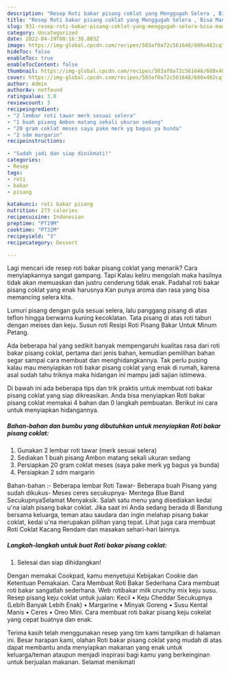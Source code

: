 ```yaml
---
description: "Resep Roti bakar pisang coklat yang Menggugah Selera , Bisa Manjain Lidah"
title: "Resep Roti bakar pisang coklat yang Menggugah Selera , Bisa Manjain Lidah"
slug: 931-resep-roti-bakar-pisang-coklat-yang-menggugah-selera-bisa-manjain-lidah
category: Uncategorized
date: 2022-04-29T00:16:38.803Z
image: https://img-global.cpcdn.com/recipes/503af0a72c561648/680x482cq70/roti-bakar-pisang-coklat-foto-resep-utama.jpg
hideToc: false
enableToc: true
enableTocContent: false
thumbnail: https://img-global.cpcdn.com/recipes/503af0a72c561648/680x482cq70/roti-bakar-pisang-coklat-foto-resep-utama.jpg
cover: https://img-global.cpcdn.com/recipes/503af0a72c561648/680x482cq70/roti-bakar-pisang-coklat-foto-resep-utama.jpg
author: Admin
authorAv: notfound
ratingvalue: 3.8
reviewcount: 3
recipeingredient:
- "2 lembar roti tawar merk sesuai selera"
- "1 buah pisang Ambon matang sekali ukuran sedang"
- "20 gram coklat meses saya pake merk yg bagus ya bunda"
- "2 sdm margarin"
recipeinstructions:

- "Sudah jadi dan siap dinikmati!"
categories:
- Resep
tags:
- roti
- bakar
- pisang

katakunci: roti bakar pisang 
nutrition: 273 calories
recipecuisine: Indonesian
preptime: "PT19M"
cooktime: "PT32M"
recipeyield: "3"
recipecategory: Dessert

---
```



Lagi mencari ide resep roti bakar pisang coklat yang menarik? Cara menyiapkannya sangat gampang. Tapi Kalau keliru mengolah maka hasilnya tidak akan memuaskan dan justru cenderung tidak enak. Padahal roti bakar pisang coklat yang enak harusnya Kan punya aroma dan rasa yang bisa memancing selera kita.


Lumuri pisang dengan gula sesuai selera, lalu panggang pisang di atas teflon hingga berwarna kuning kecoklatan. Tata pisang di atas roti taburi dengan meises dan keju. Susun roti Resipi Roti Pisang Bakar Untuk Minum Petang.

Ada beberapa hal yang sedikit banyak mempengaruhi kualitas rasa dari roti bakar pisang coklat, pertama dari jenis bahan, kemudian pemilihan bahan segar sampai cara membuat dan menghidangkannya. Tak perlu pusing kalau mau menyiapkan roti bakar pisang coklat yang enak di rumah, karena asal sudah tahu triknya maka hidangan ini mampu jadi sajian istimewa.


Di bawah ini ada beberapa tips dan trik praktis untuk membuat roti bakar pisang coklat yang siap dikreasikan. Anda bisa menyiapkan Roti bakar pisang coklat memakai 4 bahan dan 0 langkah pembuatan. Berikut ini cara untuk menyiapkan hidangannya.

<!--inarticleads1-->

##### Bahan-bahan dan bumbu yang dibutuhkan untuk menyiapkan Roti bakar pisang coklat:

1. Gunakan 2 lembar roti tawar (merk sesuai selera)
1. Sediakan 1 buah pisang Ambon matang sekali ukuran sedang
1. Persiapkan 20 gram coklat meses (saya pake merk yg bagus ya bunda)
1. Persiapkan 2 sdm margarin


Bahan-bahan :- Beberapa lembar Roti Tawar- Beberapa buah Pisang yang sudah dikukus- Meses ceres secukupnya- Mentega Blue Band SecukupnyaSelamat Menyaksik. Salah satu menu yang disediakan kedai u&#39;na ialah pisang bakar coklat. Jika saat ini Anda sedang berada di Bandung bersama keluarga, teman atau saudara dan ingin melahap pisang bakar coklat, kedai u&#39;na merupakan pilihan yang tepat. Lihat juga cara membuat Roti Coklat Kacang Rendam dan masakan sehari-hari lainnya. 

<!--inarticleads2-->

##### Langkah-langkah untuk buat Roti bakar pisang coklat:


1. Selesai dan siap dihidangkan!

Dengan memakai Cookpad, kamu menyetujui Kebijakan Cookie dan Ketentuan Pemakaian. Cara Membuat Roti Bakar Sederhana Cara membuat roti bakar sangatlah sederhana. Web rotibakar milk crunchy mix keju susu. Resep pisang keju coklat untuk jualan: Kecil • Keju Cheddar Secukupnya (Lebih Banyak Lebih Enak) • Margarine • Minyak Goreng • Susu Kental Manis • Ceres • Oreo Mini. Cara membuat roti bakar pisang keju cokelat yang cepat buatnya dan enak. 

Terima kasih telah menggunakan resep yang tim kami tampilkan di halaman ini. Besar harapan kami, olahan Roti bakar pisang coklat yang mudah di atas dapat membantu anda menyiapkan makanan yang enak untuk keluarga/teman ataupun menjadi inspirasi bagi kamu yang berkeinginan untuk berjualan makanan. Selamat menikmati
